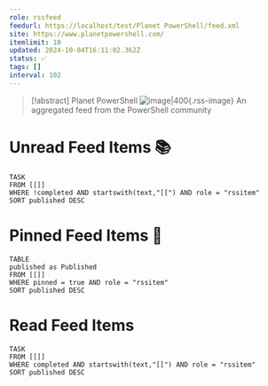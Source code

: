 ```yaml
---
role: rssfeed
feedurl: https://localhost/test/Planet PowerShell/feed.xml
site: https://www.planetpowershell.com/
itemlimit: 10
updated: 2024-10-04T16:11:02.362Z
status: ✅
tags: []
interval: 102
---
```

> [!abstract] Planet PowerShell
> ![image|400](https://www.planetpowershell.com/Content/Logo.png){.rss-image}
> An aggregated feed from the PowerShell community

# Unread Feed Items 📚
~~~dataview
TASK
FROM [[]]
WHERE !completed AND startswith(text,"[[") AND role = "rssitem"
SORT published DESC
~~~

# Pinned Feed Items 📍
~~~dataview
TABLE
published as Published
FROM [[]]
WHERE pinned = true AND role = "rssitem"
SORT published DESC
~~~

# Read Feed Items
~~~dataview
TASK
FROM [[]]
WHERE completed AND startswith(text,"[[") AND role = "rssitem"
SORT published DESC
~~~